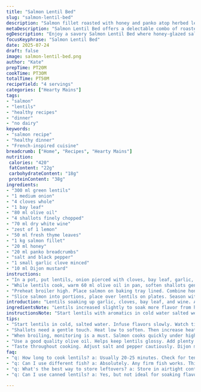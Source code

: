 ```yaml
---
title: "Salmon Lentil Bed"
slug: "salmon-lentil-bed"
description: "Salmon fillet roasted with honey and panko atop herbed lentils slow-cooked with aromatics and white wine. Lentils softened with clove-studded onion and bay leaf. Fresh basil and lemon zest brighten the mix. Olive oil used generously. Fish broiled briefly for crisp top and tender inside. Casual plating, hearty and textured. No dairy eggs nuts involved."
metaDescription: "Salmon Lentil Bed offers a delectable combo of roasted salmon and herbed lentils packed with flavor and nutrition."
ogDescription: "Enjoy a savory Salmon Lentil Bed where honey-glazed salmon meets aromatic herbed lentils for a satisfying dish."
focusKeyphrase: "Salmon Lentil Bed"
date: 2025-07-24
draft: false
image: salmon-lentil-bed.png
author: "Kate"
prepTime: PT20M
cookTime: PT30M
totalTime: PT50M
recipeYield: "4 servings"
categories: ["Hearty Mains"]
tags:
- "salmon"
- "lentils"
- "healthy recipes"
- "dinner"
- "no dairy"
keywords:
- "salmon recipe"
- "healthy dinner"
- "French-inspired cuisine"
breadcrumb: ["Home", "Recipes", "Hearty Mains"]
nutrition: 
 calories: "420"
 fatContent: "22g"
 carbohydrateContent: "18g"
 proteinContent: "38g"
ingredients:
- "300 ml green lentils"
- "1 medium onion"
- "4 cloves whole"
- "1 bay leaf"
- "80 ml olive oil"
- "4 shallots finely chopped"
- "70 ml dry white wine"
- "zest of 1 lemon"
- "50 ml fresh thyme leaves"
- "1 kg salmon fillet"
- "20 ml honey"
- "20 ml panko breadcrumbs"
- "salt and black pepper"
- "1 small garlic clove minced"
- "10 ml Dijon mustard"
instructions:
- "In a pot, put lentils, onion pierced with cloves, bay leaf, garlic, 20 ml olive oil, salt, pepper. Cover with water, bring to simmer, cook about 20-25 minutes till lentils just tender. Drain, remove onion and bay leaf."
- "While lentils cook, warm 60 ml olive oil in pan, soften shallots gently. Splash white wine, high heat, reduce by half. Add lemon zest and thyme leaves. Toss lentils in. Cook 2-3 minutes. Keep warm."
- "Preheat broiler high. Place salmon on baking tray lined. Combine honey and Dijon, brush over fish. Sprinkle with panko. Broil 6-8 minutes depending on thickness, watch carefully. Fish should flake slightly but still moist."
- "Slice salmon into portions, place over lentils on plates. Season with more pepper if desired. Serve immediately."
introduction: "Lentils soaking up garlic, cloves, bay leaf, and wine. Aromatic steam drifting. Salmon glazed with honey, that quick broil gives crunch and softness at the same time. Basil swapped for thyme, Dijon mustard added for sharpness. Simple ingredients tangled into layers. Cooking times shifted, lentils take a bit longer this way to absorb flavors fully. No fuss plating, the fish sliced, sitting on a bed that’s herbal, earthy, lightly soured from zest and wine. Olive oil pulls it all together. Rustic, reasonable, fast enough for weeknights but good enough for guests. A quiet twist where mustard plays with sweet and acidity, breadcrumbs turned panko for crunch. No dairy, no eggs, no nuts, clean."
ingredientsNote: "Lentils increased slightly to soak more flavor from herbs and aromatics. Onion is pierced with cloves for subtle spice, bay leaf remains for earthiness. Olive oil bumped up so lentils stay glossy and rich. Shallots finely chopped, not sliced, melt easier in pan. White wine reduced to bring sharper edge. Thyme replaces basil, more savory tone. Garlic minced in lentils for depth and a touch lively kick. Dijon mustard introduced to honey glaze for a tangy contrast against salmon’s richness. Panko crumbs replace Italian-style bread crumbs, add crisp crunch and lighter texture under broiler. Salt and pepper essential but adjusted with care since mustard adds saltiness. Lemon zest stays for brightness and slight citrus aroma to enliven the mix."
instructionsNote: "Start lentils with aromatics in cold water salted well to let flavors infuse slowly. Watch them closely after 20 minutes, aim for firm tenderness, not mush. Remove whole onion and bay leaf to avoid bitterness. In separate pan, soften shallots low and slow, then crank heat for rapid wine reduction, extract essence quickly, then add lemon zest and thyme to create fresh herbal layer. Mix lentils back into that pan to finish flavor melding. While lentils settle and keep warm, prep and broil fish. Mustard mixed with honey spreads easily, delivers sweet and sharp blend, panko laid evenly, watch closely under broiler for 6-8 minutes depending on thickness — faster if thin. Fish should lift easily, have that caramelized top. Cut salmon carefully to preserve shape. Serve immediately over herb-lentil bed, seasoned to taste, no drizzles needed but optionally add extra pepper or lemon wedges for punch."
tips:
- "Start lentils in cold, salted water. Infuse flavors slowly. Watch timing after 20 minutes. Aim for firm but tender, not mushy. Season well."
- "Shallots need a gentle touch. Heat low to soften. Then increase heat for wine reduction. Quick, pulls essence out fast. Keep it aromatic."
- "When broiling, monitoring is a must. Salmon cooks quickly under high heat. Aim for 6-8 minutes depending on thickness. Look for that flaking."
- "Use a good quality olive oil. Helps keep lentils glossy. Add plenty to shallots too. Balances flavors. Enhance richness and texture."
- "Taste throughout cooking. Adjust salt and pepper cautiously. Dijon mustard adds saltiness. Balance it with lemon zest for freshness."
faq:
- "q: How long to cook lentils? a: Usually 20-25 minutes. Check for tenderness. Drain after cooking. Remove onion and bay leaf for clean taste."
- "q: Can I use different fish? a: Absolutely. Any firm fish works. Think cod or trout. Just adjust cooking time based on thickness."
- "q: What's the best way to store leftovers? a: Store in airtight containers. Fridge for 2-3 days. Reheat gently to avoid drying out."
- "q: Can I use canned lentils? a: Yes, but not ideal for soaking flavors. If using, rinse well. Reduce cooking time significantly."

---
```

